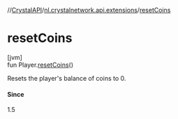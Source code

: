 //[CrystalAPI](../../index.md)/[nl.crystalnetwork.api.extensions](index.md)/[resetCoins](reset-coins.md)

# resetCoins

[jvm]\
fun Player.[resetCoins](reset-coins.md)()

Resets the player's balance of coins to 0.

#### Since

1.5
